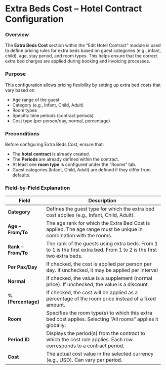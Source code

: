 # Extra Beds Cost – Hotel Contract Configuration

### Overview

The **Extra Beds Cost** section within the “Edit Hotel Contract” module is used to define pricing rules for extra beds based on guest categories (e.g., infant, child), age, stay period, and room types. This helps ensure that the correct extra bed charges are applied during booking and invoicing processes.

### Purpose

This configuration allows pricing flexibility by setting up extra bed costs that vary based on:

* Age range of the guest
* Category (e.g., Infant, Child, Adult)
* Room types
* Specific time periods (contract periods)
* Cost type (per person/day, normal, percentage)

### Preconditions

Before configuring Extra Beds Cost, ensure that:

* The **hotel contract** is already created.
* The **Periods** are already defined within the contract.
* At least one **room type** is configured under the “Rooms” tab.
* Guest categories (Infant, Child, Adult) are defined if they differ from defaults.

### Field-by-Field Explanation

| Field              | Description                                                                                                           |
| ------------------ | --------------------------------------------------------------------------------------------------------------------- |
| **Category**       | Defines the guest type for which the extra bed cost applies (e.g., Infant, Child, Adult).                             |
| **Age – From/To**  | The age rank for which the Extra Bed Cost is applied. The age range must be unique in combination with the rooms.     |
| **Rank – From/To** | The rank of the guests using extra beds. From 1 to 1 is the first extra bed. From 1 to 2 is the first two extra beds. |
| **Per Pax/Day**    | If checked, the cost is applied per person per day. If unchecked, it may be applied per interval                      |
| **Normal**         | If checked, the value is a supplement (normal price). If unchecked, the value is a discount.                          |
| **% (Percentage)** | If checked, the cost will be applied as a percentage of the room price instead of a fixed amount.                     |
| **Room**           | Specifies the room type(s) to which this extra bed cost applies. Selecting “All rooms” applies it globally.           |
| **Period ID**      | Displays the period(s) from the contract to which the cost rule applies. Each row corresponds to a contract period.   |
| **Cost**           | The actual cost value in the selected currency (e.g., USD). Can vary per period.                                      |
